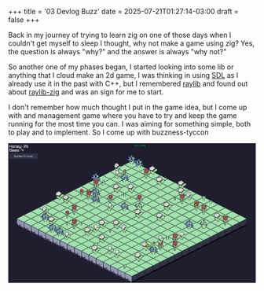 +++
title = '03 Devlog Buzz'
date = 2025-07-21T01:27:14-03:00
draft = false
+++

Back in my journey of trying to learn zig on one of those days when I couldn't get myself to sleep I thought, why not make a game using zig? Yes, the question is always "why?" and the answer is always "why not?"

So another one of my phases began, I started looking into some lib or anything that I cloud make an 2d game, I was thinking in using [SDL](https://libsdl.org/) as I already use it in the past with C++, but I remembered [raylib](https://www.raylib.com/index.html) and found out about [raylib-zig](https://github.com/Not-Nik/raylib-zig) and was an sign for me to start.

I don't remember how much thought I put in the game idea, but I come up with and management game where you have to try and keep the game running for the most time you can. I was aiming for something simple, both to play and to implement. So I come up with buzzness-tyccon 

![](attachments/Pasted%20image%2020250722175220.png)
